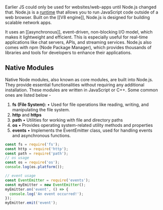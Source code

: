 Earlier JS could only be used for websites/web-apps until Node.js changed that. Node.js is a [runtime](../Runtime.md) that allows you to run JavaScript code outside of a web browser. Built on the [[V8 engine]], Node.js is designed for building scalable network apps.

It uses an [[asynchronous]], event-driven, non-blocking I/O model, which makes it lightweight and efficient. This is especially useful for real-time applications like chat servers, APIs, and streaming services. Node.js also comes with npm (Node Package Manager), which provides thousands of libraries and tools for developers to enhance their applications.

## Native Modules

Native Node modules, also known as core modules, are built into Node.js. They provide essential functionalities without requiring any additional installation. These modules are written in JavaScript or C++. Some common ones are listed below -

1. **fs** **(File System):**
	• Used for file operations like reading, writing, and manipulating the file system.
2. **http** and **https**
3. **path**
	• Utilities for working with file and directory paths
4. **os**
	• Provides operating system-related utility methods and properties
5. **events**
	• Implements the EventEmitter class, used for handling events and asynchronous functions.

```js
const fs = require('fs');
const http = require('http');
const path = require('path');
// os usage
const os = require('os');
console.log(os.platform());

// event usage
const EventEmitter = require('events');
const myEmitter = new EventEmitter();
myEmitter.on('event', () => {
  console.log('An event occurred!');
});
myEmitter.emit('event');
```

